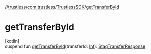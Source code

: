 //[trustless](../../../index.md)/[com.trustless](../index.md)/[TrustlessSDK](index.md)/[getTransferById](get-transfer-by-id.md)

# getTransferById

[kotlin]\
suspend fun [getTransferById](get-transfer-by-id.md)(transferId: [Int](https://kotlinlang.org/api/latest/jvm/stdlib/kotlin/-int/index.html)): [StaqTransferResponse](../../com.trustless.requests.transfers/-staq-transfer-response/index.md)
